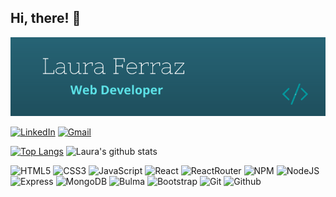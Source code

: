 <h2>Hi, there! 👋</h2>

<p><img src="./img/card.png" alt="card" /></p>

<a href="https://www.linkedin.com/in/lauraferrazcavalcanti/"><img src="https://img.shields.io/badge/-LinkedIn-teal?logo=linkedin&logoColor=white&style=flat" alt="LinkedIn" /></a>
<a href="mailto:lauraferraz5@gmail.com"><img src="https://img.shields.io/badge/-Gmail-teal?logo=gmail&logoColor=white&style=flat" alt="Gmail" /></a>

<p>

[![Top Langs](https://github-readme-stats.vercel.app/api/top-langs/?username=lauraferraz5&theme=vue-dark)](https://github.com/lauraferraz5/github-readme-stats) ![Laura's github stats](https://github-readme-stats.vercel.app/api?username=lauraferraz5&theme=vue-dark&show_icons=true)

</p>

<p>
<img src="https://camo.githubusercontent.com/2fad14d202b24de54ef28fb28fc41b3fe661fc22ca72ab6045ed280d277bb536/68747470733a2f2f696d672e736869656c64732e696f2f62616467652f2d48544d4c352d4533344632363f7374796c653d666c6174266c6f676f3d68746d6c35266c6f676f436f6c6f723d7768697465" alt="HTML5" />
<img src="https://camo.githubusercontent.com/08e3417e303c538f8e6007ab74f879c47fcce09ab7d874cd6cc9c0fb88219021/68747470733a2f2f696d672e736869656c64732e696f2f62616467652f2d435353332d3135373242363f7374796c653d666c6174266c6f676f3d63737333" alt="CSS3" />
<img src="https://camo.githubusercontent.com/7658d1ad6a074f994045303c9ef58ed75a64f066052d2ec92c15d94af80e1a79/68747470733a2f2f696d672e736869656c64732e696f2f62616467652f2d4a6176615363726970742d4637444631453f7374796c653d666c6174266c6f676f3d6a617661736372697074266c6f676f436f6c6f723d626c61636b" alt="JavaScript" />
<img src="https://camo.githubusercontent.com/5d4e48d0562f5b6aa57253cc9ade3d50c77dbc103ec341b6e76a8e79d968657f/68747470733a2f2f696d672e736869656c64732e696f2f62616467652f2d52656163742d3532623764333f7374796c653d666c6174266c6f676f3d7265616374266c6f676f436f6c6f723d7768697465" alt="React" />
<img src="https://camo.githubusercontent.com/f37218e99a0e61738085e3c42b5bd9e2c588e8f7357e192e6c009ac0e43ec476/68747470733a2f2f696d672e736869656c64732e696f2f62616467652f2d5265616374526f757465722d3536334437433f6c6f676f3d7265616374253230726f75746572" alt="ReactRouter" />
<img src="https://camo.githubusercontent.com/f9ddced9951c0a550a73cf195d80148648d57be1a178e3f703c1fa540d99511e/68747470733a2f2f696d672e736869656c64732e696f2f62616467652f2d4e504d2d4342333833373f7374796c653d666c6174266c6f676f3d6e706d266c6f676f436f6c6f723d7768697465" alt="NPM" />
<img src="https://camo.githubusercontent.com/7d0545593533eb5ceb6d6674f27ad6aa4058a6a0bc68abaec5b7cf2f7e47fab0/687474703a2f2f696d672e736869656c64732e696f2f62616467652f2d4e6f64654a532d3645424632303f7374796c653d666c6174266c6f676f3d6e6f64652e6a73266c6f676f436f6c6f723d7768697465" alt="NodeJS" />
<img src="https://camo.githubusercontent.com/b0f33ae08e4bf19d134217d3f34c47f7b06b729b31cb6584a68ae5bce04dd302/687474703a2f2f696d672e736869656c64732e696f2f62616467652f2d457870726573732d626c61636b3f7374796c653d666c6174266c6f676f3d65787072657373266c6f676f436f6c6f723d7768697465" alt="Express">
<img src="https://camo.githubusercontent.com/b3d180910f8001d940748586d88a56425a6d7ee59293b2e4f12bdbc64fe411c8/687474703a2f2f696d672e736869656c64732e696f2f62616467652f2d4d6f6e676f44422d3437413234383f7374796c653d666c6174266c6f676f3d6d6f6e676f6462266c6f676f436f6c6f723d7768697465" alt="MongoDB" />
<img src="https://camo.githubusercontent.com/64ad4322c8e5b4227a01840fede060b247bd2e6842b04067f908f2eeeba7deea/687474703a2f2f696d672e736869656c64732e696f2f62616467652f2d42756c6d612d3030443142323f7374796c653d666c6174266c6f676f3d62756c6d61266c6f676f436f6c6f723d7768697465" alt="Bulma" />
<img src="https://camo.githubusercontent.com/8eafdb7fe433a779fb880211285174214c7905cdd2890f8f4abc77373601aba6/68747470733a2f2f696d672e736869656c64732e696f2f62616467652f2d426f6f7473747261702d3536334437433f7374796c653d666c6174266c6f676f3d626f6f747374726170266c6f676f436f6c6f723d7768697465" alt="Bootstrap" />
<img src="https://camo.githubusercontent.com/f7c3ee03e8c0f6b42e081dbc1d4baf4d524919bc7272ad550020871b8cd5ee98/68747470733a2f2f696d672e736869656c64732e696f2f62616467652f2d4769742d4630353033323f7374796c653d666c6174266c6f676f3d676974266c6f676f436f6c6f723d7768697465" alt="Git" />
<img src="https://camo.githubusercontent.com/3c91871f985d8db2a347c06153c64b5ada57e695d12c41e8f7750e05f0f7bd4a/68747470733a2f2f696d672e736869656c64732e696f2f62616467652f2d4769746875622d3138313731373f7374796c653d666c6174266c6f676f3d676974687562266c6f676f436f6c6f723d7768697465" alt="Github" />
</p>
<!--
**lauraferraz5/lauraferraz5** is a ✨ _special_ ✨ repository because its `README.md` (this file) appears on your GitHub profile.
-->
